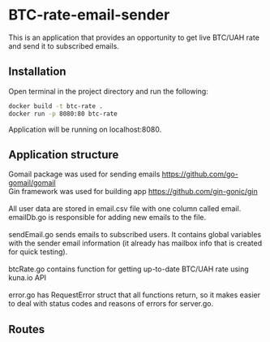 # BTC-rate-email-sender
This is an application that provides an opportunity to get live BTC/UAH rate and 
send it to subscribed emails.

## Installation
Open terminal in the project directory and run the following: 
```sh
docker build -t btc-rate .
docker run -p 8080:80 btc-rate
```
Application will be running on localhost:8080.

## Application structure
Gomail package was used for sending emails
https://github.com/go-gomail/gomail <br />
Gin framework was used for building app https://github.com/gin-gonic/gin <br />
<br />
All user data are stored in email.csv file with one column called email. emailDb.go is 
responsible for adding new emails to the file.<br />
<br />
sendEmail.go sends emails to subscribed users. It contains global variables with the sender email information 
(it already has mailbox info that is created for quick testing).<br />
<br />
btcRate.go contains function for getting up-to-date BTC/UAH rate using kuna.io API <br />
<br />
error.go has RequestError struct that all functions return, so it makes easier to deal with status codes and reasons of errors for server.go.<br />

## Routes
